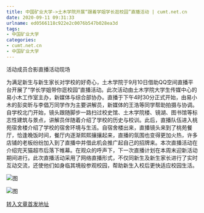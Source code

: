```yaml
---
title: 中国矿业大学->土木学院开展“跟着学姐学长逛校园”直播活动 | cumt.net.cn
date: 2020-09-11 09:31:33
urlname: ed0566118c922e2c0076b547b028ea3d
tags: 
- 中国矿业大学
categories:
- cumt.net.cn
- 中国矿业大学
---
```

活动成员合影直播活动现场

为满足新生与新生家长对学校的好奇心，土木学院于9月10日借助QQ空间直播平台开展了“学长学姐带你逛校园”直播活动。此次活动由土木学院大学生传媒中心的易小木工作室主办，新媒体与综合部协办。直播于下午4时30分正式开始，由易小木的彭奕昕与李倡万同学作为主要讲解员，新媒体的王浩等同学帮助拍摄与协调。自学校北门开始，镜头跟随脚步一路扫过校史馆、土木学院楼、镜湖、图书馆等标志性建筑与景点，讲解员伴随着介绍了学校的历史与校训。此后，直播队伍进入桃苑宿舍楼介绍了学校的宿舍环境与生活。自宿舍楼出来，直播镜头来到了桃苑餐厅，恰逢晚饭时间，餐厅内逐渐熙熙攘攘起来，直播的氛围也变得更加火热，许多店铺的老板纷纷加入到了直播中并借此机会推广起自己的招牌来。本次直播活动在介绍完天猫超市后落下帷幕。在观众的呼声下，下一次直播计划在本周末迎新活动期间进行。此次直播活动采用了网络直播形式，不仅同新生及新生家长进行了实时互动交流，还使他们如身临其境般参观校园，帮助新生入校后更快适应校园生活。

![图](http://xwzx.cumt.edu.cn/_upload/article/images/88/71/5d39b6f240cb9380a584a008e008/3eb1922c-57e2-4288-8fa1-c98d3e196bb2.jpg)

![图](http://xwzx.cumt.edu.cn/_upload/article/images/88/71/5d39b6f240cb9380a584a008e008/65e23619-21b9-4331-8c49-a7ae1a7e865c.jpg)

[转入文章首发地址](http://xwzx.cumt.edu.cn/c3/7b/c523a574331/page.htm)